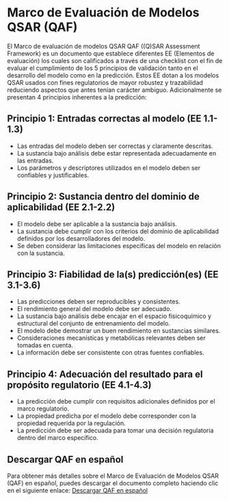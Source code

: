 # Marco de Evaluación de Modelos QSAR (QAF)

El Marco de evaluación de modelos QSAR QAF ((Q)SAR Assessment Framework) es un documento que establece diferentes EE (Elementos de evaluación) los cuales son calificados a través de una checklist con el fin de evaluar el cumplimiento de los 5 principios de validación tanto en el desarrollo del modelo como en la predicción. Estos EE dotan a los modelos QSAR usados con fines regulatorios de mayor robustez y trazabilidad reduciendo aspectos que antes tenían carácter ambiguo. Adicionalmente se presentan 4 principios inherentes a la predicción:

## Principio 1: Entradas correctas al modelo (EE 1.1-1.3)
- Las entradas del modelo deben ser correctas y claramente descritas.
- La sustancia bajo análisis debe estar representada adecuadamente en las entradas.
- Los parámetros y descriptores utilizados en el modelo deben ser confiables y justificables.

## Principio 2: Sustancia dentro del dominio de aplicabilidad (EE 2.1-2.2)
- El modelo debe ser aplicable a la sustancia bajo análisis.
- La sustancia debe cumplir con los criterios del dominio de aplicabilidad definidos por los desarrolladores del modelo.
- Se deben considerar las limitaciones específicas del modelo en relación con la sustancia.

## Principio 3: Fiabilidad de la(s) predicción(es) (EE 3.1-3.6)
- Las predicciones deben ser reproducibles y consistentes.
- El rendimiento general del modelo debe ser adecuado.
- La sustancia bajo análisis debe encajar en el espacio fisicoquímico y estructural del conjunto de entrenamiento del modelo.
- El modelo debe demostrar un buen rendimiento en sustancias similares.
- Consideraciones mecanísticas y metabólicas relevantes deben ser tomadas en cuenta.
- La información debe ser consistente con otras fuentes confiables.

## Principio 4: Adecuación del resultado para el propósito regulatorio (EE 4.1-4.3)
- La predicción debe cumplir con requisitos adicionales definidos por el marco regulatorio.
- La propiedad predicha por el modelo debe corresponder con la propiedad requerida por la regulación.
- La predicción debe ser adecuada para tomar una decisión regulatoria dentro del marco específico.

## Descargar QAF en español
Para obtener más detalles sobre el Marco de Evaluación de Modelos QSAR (QAF) en español, puedes descargar el documento completo haciendo clic en el siguiente enlace: [Descargar QAF en español](https://github.com/josueacuna/qaf_qsar/blob/main/OCDE-QSAR.pdf)

